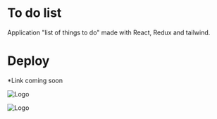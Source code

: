 # To do list

Application "list of things to do" made with React, Redux and tailwind. 


# Deploy 

*Link coming soon



![Logo](https://getlogovector.com/wp-content/uploads/2021/01/tailwind-css-logo-vector.png)

![Logo](https://upload.wikimedia.org/wikipedia/commons/thumb/3/30/Redux_Logo.png/1200px-Redux_Logo.png)


